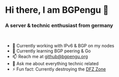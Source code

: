 # Hi there, I am BGPengu 👋
### A server & technic enthusiast from germany
<br/>

- 🔭 Currently working with IPv6 & BGP on my nodes
- 🌱 Currently learning BGP peering & Go 
- 📫 Reach me at github@bgpengu.org
- 💬 Ask me about everything technic related
- ⚡ Fun fact: Currently destroying the [DFZ Zone]([https://](https://en.wikipedia.org/wiki/Default-free_zone)https://en.wikipedia.org/wiki/Default-free_zone)
